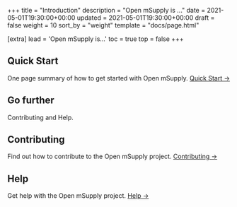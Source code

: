 +++
title = "Introduction"
description = "Open mSupply is ..."
date = 2021-05-01T19:30:00+00:00
updated = 2021-05-01T19:30:00+00:00
draft = false
weight = 10
sort_by = "weight"
template = "docs/page.html"

[extra]
lead = 'Open mSupply is...'
toc = true
top = false
+++

## Quick Start

One page summary of how to get started with Open mSupply. [Quick Start →](../quick-start/)

## Go further

Contributing and Help.

## Contributing

Find out how to contribute to the Open mSupply project. [Contributing →](../../contributing/how-to-contribute/)

## Help

Get help with the Open mSupply project. [Help →](../../help/)
